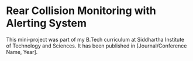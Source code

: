 # Rear Collision Monitoring with Alerting System

This mini-project was part of my B.Tech curriculum at Siddhartha Institute of Technology and Sciences.
It has been published in [Journal/Conference Name, Year].
